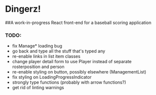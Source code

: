 # Dingerz!

##A work-in-progress React front-end for a baseball scoring application

### TODO:
- fix Manage* loading bug
- go back and type all the stuff that's typed any
- re-enable links in list item classes
- change player detail form to use Player instead of separate rosterposition and person
- re-enable styling on button, possibly elsewhere (ManagementList)
- fix styling on LoadingProgressIndicator
- strongly type functions (probably with arrow functions?)
- get rid of linting warnings
